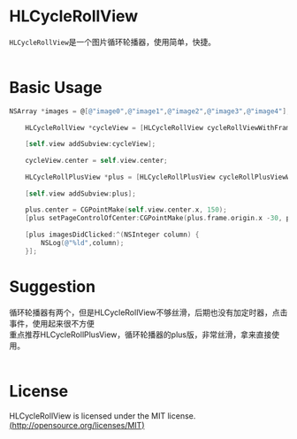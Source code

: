 # HLCycleRollView<br>
`HLCycleRollView`是一个图片循环轮播器，使用简单，快捷。<br><br>

# Basic Usage<br>
``` Objective-C
NSArray *images = @[@"image0",@"image1",@"image2",@"image3",@"image4"];
    
    HLCycleRollView *cycleView = [HLCycleRollView cycleRollViewWithFrame:CGRectMake(0, 0, self.view.bounds.size.width, 100) imageNames:images];
    
    [self.view addSubview:cycleView];
    
    cycleView.center = self.view.center;
    
    HLCycleRollPlusView *plus = [HLCycleRollPlusView cycleRollPlusViewWithFrame:CGRectMake(0, 0, 200, 100) imageNames:images];
    
    [self.view addSubview:plus];
    
    plus.center = CGPointMake(self.view.center.x, 150);
    [plus setPageControlOfCenter:CGPointMake(plus.frame.origin.x -30, plus.frame.origin.y - 20)];
    
    [plus imagesDidClicked:^(NSInteger column) {
        NSLog(@"%ld",column);
    }];
```

# Suggestion
循环轮播器有两个，但是HLCycleRollView不够丝滑，后期也没有加定时器，点击事件，使用起来很不方便<br>
重点推荐HLCycleRollPlusView，循环轮播器的plus版，非常丝滑，拿来直接使用。<br><br>

# License<br>
HLCycleRollView is licensed under the MIT license.[(http://opensource.org/licenses/MIT)](http://opensource.org/licenses/MIT)<br>
